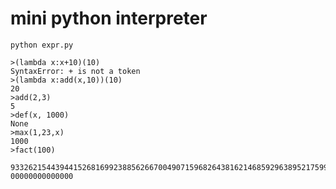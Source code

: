 # mini python interpreter



  
    python expr.py

    >(lambda x:x+10)(10)
    SyntaxError: + is not a token
    >(lambda x:add(x,10))(10)
    20
    >add(2,3)
    5
    >def(x, 1000)
    None
    >max(1,23,x)
    1000
    >fact(100)
        933262154439441526816992388562667004907159682643816214685929638952175999932299156089414639761565182862536979208272237582511852109168640000000000
    00000000000000




